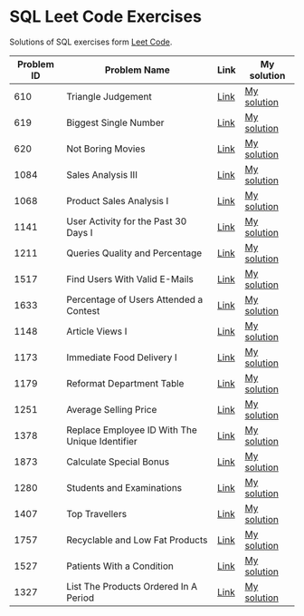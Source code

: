 <!-- # SQL [HackerRank](https://www.hackerrank.com/domains/sql) Excercises -->

# SQL Leet Code Exercises

Solutions of SQL exercises form [Leet Code](https://leetcode.com).

| Problem ID | Problem Name                                   | Link                                                                                      | My solution                                                                        |
| ---------- | ---------------------------------------------- | ----------------------------------------------------------------------------------------- | ---------------------------------------------------------------------------------- |
| 610        | Triangle Judgement                             | [Link](https://leetcode.com/problems/triangle-judgement/)                                 | [My solution](./leet-code/610-Triangle-Judgement.sql)                              |
| 619        | Biggest Single Number                          | [Link](https://leetcode.com/problems/biggest-single-number/)                              | [My solution](./leet-code/619-Biggest-Single-Number.sql)                           |
| 620        | Not Boring Movies                              | [Link](https://leetcode.com/problems/not-boring-movies/)                                  | [My solution](./leet-code/620-Not-Boring-Movies.sql)                               |
| 1084       | Sales Analysis III                             | [Link](https://leetcode.com/problems/sales-analysis-iii/)                                 | [My solution](./leet-code/1084-Sales-Analysis-III.sql)                             |
| 1068       | Product Sales Analysis I                       | [Link](https://leetcode.com/problems/product-sales-analysis-i/)                           | [My solution](./leet-code/1068-Product-Sales-Analysis-I.sql)                       |
| 1141       | User Activity for the Past 30 Days I           | [Link](https://leetcode.com/problems/user-activity-for-the-past-30-days-i/)               | [My solution](./leet-code/1141-User-Activity-for-the-Past-30-Days-I.sql)           |
| 1211       | Queries Quality and Percentage                 | [Link](https://leetcode.com/problems/queries-quality-and-percentage/description/)         | [My solution](./leet-code/1211-Queries-Quality-and-Percentage.sql)                 |
| 1517       | Find Users With Valid E-Mails                  | [Link](https://leetcode.com/problems/find-users-with-valid-e-mails/)                      | [My solution](./leet-code/1517-Find-Users-With-Valid-E-Mails.sql)                  |
| 1633       | Percentage of Users Attended a Contest         | [Link](https://leetcode.com/problems/percentage-of-users-attended-a-contest/description/) | [My solution](./leet-code/1633-Percentage-of-Users-Attended-a-Contest.sql)         |
| 1148       | Article Views I                                | [Link](https://leetcode.com/problems/article-views-i/)                                    | [My solution](./leet-code/1148-Article-Views-I.sql)                                |
| 1173       | Immediate Food Delivery I                      | [Link](https://leetcode.com/problems/immediate-food-delivery-i/)                          | [My solution](./leet-code/1173-Immediate-Food-Delivery-I.sql)                      |
| 1179       | Reformat Department Table                      | [Link](https://leetcode.com/problems/reformat-department-table/)                          | [My solution](./leet-code/1179-Reformat-Department-Table.sql)                      |
| 1251       | Average Selling Price                          | [Link](https://leetcode.com/problems/average-selling-price/)                              | [My solution](./leet-code/1251-Average-Selling-Price.sql)                          |
| 1378       | Replace Employee ID With The Unique Identifier | [Link](https://leetcode.com/problems/replace-employee-id-with-the-unique-identifier/)     | [My solution](./leet-code/1378-Replace-Employee-ID-With-The-Unique-Identifier.sql) |
| 1873       | Calculate Special Bonus                        | [Link](https://leetcode.com/problems/calculate-special-bonus/)                            | [My solution](./leet-code/1873-Calculate-Special-Bonus.sql)                        |
| 1280       | Students and Examinations                      | [Link](https://leetcode.com/problems/students-and-examinations/)                          | [My solution](./leet-code/1280-Students-and-Examinations.sql)                      |
| 1407       | Top Travellers                                 | [Link](https://leetcode.com/problems/top-travellers/)                                     | [My solution](./leet-code/1407-Top-Travellers.sql)                                 |
| 1757       | Recyclable and Low Fat Products                | [Link](https://leetcode.com/problems/recyclable-and-low-fat-products/)                    | [My solution](./leet-code/1757-Recyclable-and-Low-Fat-Products.sql)                |
| 1527       | Patients With a Condition                      | [Link](https://leetcode.com/problems/patients-with-a-condition/)                          | [My solution](./leet-code/1527-Patients-With-a-Condition.sql)                      |
| 1327       | List The Products Ordered In A Period          | [Link](https://leetcode.com/problems/list-the-products-ordered-in-a-period/)              | [My solution](./leet-code/1327-List-The-Products-Ordered-In-A-Period.sql)          |
